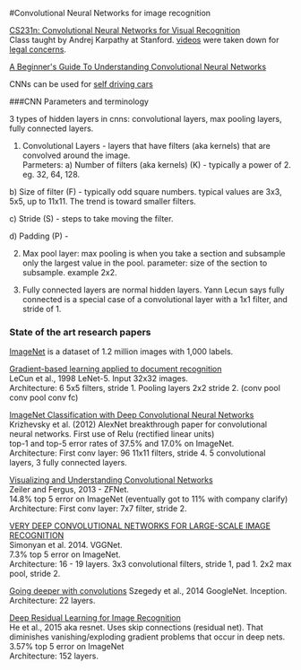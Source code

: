 #Convolutional Neural Networks for image recognition

[CS231n: Convolutional Neural Networks for Visual Recognition](http://cs231n.stanford.edu/syllabus.html)   
Class taught by Andrej Karpathy at Stanford. [videos](https://www.youtube.com/playlist?list=PLLvH2FwAQhnpj1WEB-jHmPuUeQ8mX-XXG) were taken down for [legal concerns](https://twitter.com/karpathy/status/727618058471112704?lang=en).   

[A Beginner's Guide To Understanding Convolutional Neural Networks](https://adeshpande3.github.io/adeshpande3.github.io/A-Beginner's-Guide-To-Understanding-Convolutional-Neural-Networks/)  

CNNs can be used for [self driving cars](http://images.nvidia.com/content/tegra/automotive/images/2016/solutions/pdf/end-to-end-dl-using-px.pdf)  

###CNN Parameters and terminology

3 types of hidden layers in cnns: convolutional layers, max pooling layers, fully connected layers.  

1) Convolutional Layers - layers that have filters (aka kernels) that are convolved around the image.  
  Parmeters: 
  a) Number of filters (aka kernels) (K) - typically a power of 2. eg. 32, 64, 128. 

  b) Size of filter (F) - typically odd square numbers. typical values are 3x3, 5x5, up to 11x11. The trend is toward smaller filters.  

  c) Stride (S) - steps to take moving the filter.
  
  d) Padding (P) - 

2) Max pool layer: max pooling is when you take a section and subsample only the largest value in the pool.
  parameter: size of the section to subsample. example 2x2.

3) Fully connected layers are normal hidden layers.  Yann Lecun says fully connected is a special case of a convolutional layer with a 1x1 filter, and stride of 1. 

### State of the art research papers
[ImageNet](http://www.image-net.org/) is a dataset of 1.2 million images with 1,000 labels.  

[Gradient-based learning applied to document recognition](http://yann.lecun.com/exdb/publis/pdf/lecun-98.pdf)  
LeCun et al., 1998 LeNet-5.  Input 32x32 images.  
Architecture: 6 5x5 filters, stride 1. Pooling layers 2x2 stride 2. (conv pool conv pool conv fc)  

[ImageNet Classification with Deep Convolutional Neural Networks](https://papers.nips.cc/paper/4824-imagenet-classification-with-deep-convolutional-neural-networks.pdf)  
Krizhevsky et al. (2012) AlexNet breakthrough paper for convolutional neural networks. First use of Relu (rectified linear units)  
top-1 and top-5 error rates of 37.5% and 17.0% on ImageNet.  
Architecture: First conv layer: 96 11x11 filters, stride 4. 5 convolutional layers, 3 fully connected layers.  

[Visualizing and Understanding Convolutional Networks](https://arxiv.org/pdf/1311.2901v3.pdf)  
Zeiler and Fergus, 2013 - ZFNet.  
14.8% top 5 error on ImageNet (eventually got to 11% with company clarify)  
Architecture: First conv layer: 7x7 filter, stride 2.  

[VERY DEEP CONVOLUTIONAL NETWORKS FOR LARGE-SCALE IMAGE RECOGNITION](https://arxiv.org/pdf/1409.1556.pdf)  
Simonyan et al. 2014.  VGGNet.  
7.3% top 5 error on ImageNet.   
Architecture: 16 - 19 layers. 3x3 convolutional filters, stride 1, pad 1. 2x2 max pool, stride 2.    

[Going deeper with convolutions](https://arxiv.org/pdf/1409.4842v1.pdf)
Szegedy et al., 2014  GoogleNet. Inception.  
Architecture: 22 layers.  

[Deep Residual Learning for Image Recognition](https://arxiv.org/pdf/1512.03385v1.pdf)  
He et al., 2015 aka resnet.  Uses skip connections (residual net). That diminishes vanishing/exploding gradient problems that occur in deep nets.  
3.57% top 5 error on ImageNet  
Architecture: 152 layers.
